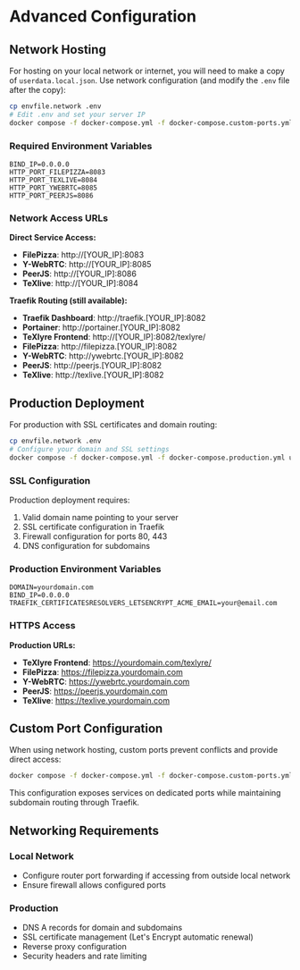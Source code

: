 # Advanced Configuration

## Network Hosting

For hosting on your local network or internet, you will need to make a copy of `userdata.local.json`. 
Use network configuration (and modify the `.env` file after the copy):

```bash
cp envfile.network .env
# Edit .env and set your server IP 
docker compose -f docker-compose.yml -f docker-compose.custom-ports.yml up -d --build
```

### Required Environment Variables

```env
BIND_IP=0.0.0.0
HTTP_PORT_FILEPIZZA=8083
HTTP_PORT_TEXLIVE=8084
HTTP_PORT_YWEBRTC=8085
HTTP_PORT_PEERJS=8086
```

### Network Access URLs

**Direct Service Access:**
* **FilePizza**: http://[YOUR_IP]:8083
* **Y-WebRTC**: http://[YOUR_IP]:8085
* **PeerJS**: http://[YOUR_IP]:8086
* **TeXlive**: http://[YOUR_IP]:8084

**Traefik Routing (still available):**
* **Traefik Dashboard**: http://traefik.[YOUR_IP]:8082
* **Portainer**: http://portainer.[YOUR_IP]:8082
* **TeXlyre Frontend**: http://[YOUR_IP]:8082/texlyre/
* **FilePizza**: http://filepizza.[YOUR_IP]:8082
* **Y-WebRTC**: http://ywebrtc.[YOUR_IP]:8082
* **PeerJS**: http://peerjs.[YOUR_IP]:8082
* **TeXlive**: http://texlive.[YOUR_IP]:8082

## Production Deployment

For production with SSL certificates and domain routing:

```bash
cp envfile.network .env
# Configure your domain and SSL settings
docker compose -f docker-compose.yml -f docker-compose.production.yml up -d --build
```

### SSL Configuration

Production deployment requires:
1. Valid domain name pointing to your server
2. SSL certificate configuration in Traefik
3. Firewall configuration for ports 80, 443
4. DNS configuration for subdomains

### Production Environment Variables

```env
DOMAIN=yourdomain.com
BIND_IP=0.0.0.0
TRAEFIK_CERTIFICATESRESOLVERS_LETSENCRYPT_ACME_EMAIL=your@email.com
```

### HTTPS Access

**Production URLs:**
* **TeXlyre Frontend**: https://yourdomain.com/texlyre/
* **FilePizza**: https://filepizza.yourdomain.com
* **Y-WebRTC**: https://ywebrtc.yourdomain.com
* **PeerJS**: https://peerjs.yourdomain.com
* **TeXlive**: https://texlive.yourdomain.com

## Custom Port Configuration

When using network hosting, custom ports prevent conflicts and provide direct access:

```bash
docker compose -f docker-compose.yml -f docker-compose.custom-ports.yml up -d --build
```

This configuration exposes services on dedicated ports while maintaining subdomain routing through Traefik.

## Networking Requirements

### Local Network
- Configure router port forwarding if accessing from outside local network
- Ensure firewall allows configured ports

### Production
- DNS A records for domain and subdomains
- SSL certificate management (Let's Encrypt automatic renewal)
- Reverse proxy configuration
- Security headers and rate limiting